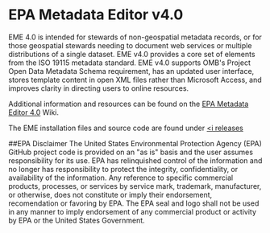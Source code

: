 # EPA Metadata Editor v4.0
EME 4.0 is intended for stewards of non-geospatial metadata records, or for those geospatial stewards needing to document web services or multiple distributions of a single dataset. EME v4.0 provides a core set of elements from the ISO 19115 metadata standard. EME v4.0 supports OMB's Project Open Data Metadata Schema requirement, has an updated user interface, stores template content in open XML files rather than Microsoft Access, and improves clarity in directing users to online resources.

Additional information and resources can be found on the <a href="https://github.com/USEPA/EPA-Metadata-Editor-4/wiki"> EPA Metadata Editor 4.0</a> Wiki.

The EME installation files and source code are found under <a href="https://github.com/USEPA/EPA-Metadata-Editor-4/releasesreleases"> <i releases</i></a>

##EPA Disclaimer
The United States Environmental Protection Agency (EPA) GitHub project code is provided on an "as is" basis and the user assumes responsibility for its use. EPA has relinquished control of the information and no longer has responsibility to protect the integrity, confidentiality, or availability of the information. Any reference to specific commercial products, processes, or services by service mark, trademark, manufacturer, or otherwise, does not constitute or imply their endorsement, recomendation or favoring by EPA. The EPA seal and logo shall not be used in any manner to imply endorsement of any commercial product or activity by EPA or the United States Government.
